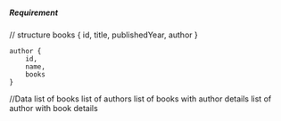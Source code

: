 ##### Requirement

// structure 
    books {
        id,
        title,
        publishedYear,
        author
    }

    author {
        id,
        name,
        books
    }

//Data
    list of books
    list of authors
    list of books with author details
    list of author with book details
